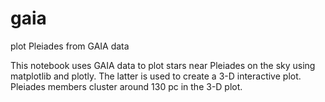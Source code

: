 # gaia
plot Pleiades from GAIA data

This notebook uses GAIA data to plot stars near Pleiades on the sky using
matplotlib and plotly. The latter is used to create a 3-D interactive plot.
Pleiades members cluster around 130 pc in the 3-D plot.
